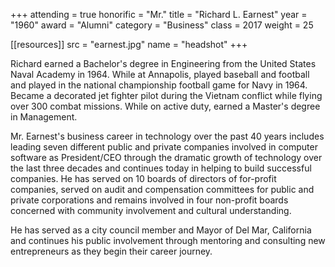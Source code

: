 +++
attending = true
honorific = "Mr."
title     = "Richard L. Earnest"
year      = "1960"
award     = "Alumni"
category  = "Business"
class     = 2017
weight    = 25

[[resources]]
  src  = "earnest.jpg"
  name = "headshot"
+++

Richard earned a Bachelor's degree in Engineer­ing from the United States Naval Academy in 1964. While at Annapolis, played baseball and football and played in the national championship football game for Navy in 1964. Became a decorated jet fighter pilot during the Vietnam conflict while flying over 300 combat missions. While on active duty, earned a Master's degree in Management.

Mr. Earnest's business career in technology over the past 40 years includes leading seven different public and private companies involved in computer software as President/CEO through the dramatic growth of technology over the last three decades and continues today in helping to build successful companies. He has served on 10 boards of directors of for-profit companies, served on audit and compen­sation committees for public and private corporations and remains involved in four non-profit boards concerned with community involvement and cultural understanding.

He has served as a city council member and Mayor of Del Mar, California and continues his public involvement through mentoring and consulting new entrepreneurs as they begin their career journey. 
